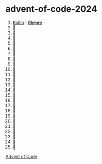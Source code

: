 # advent-of-code-2024

1. [Kotlin](/src/main/kotlin/mkuhn/aoc/Day01.kt) | ~~[Clojure](/src/main/kotlin/mkuhn/aoc/Day01.kt)~~
2. 🎁
3. 🎁
4. 🎁
5. 🎁
6. 🎁
7. 🎁
8. 🎁
9. 🎁
10. 🎁
11. 🎁
12. 🎁
13. 🎁
14. 🎁
15. 🎁
16. 🎁
17. 🎁
18. 🎁
19. 🎁
20. 🎁
21. 🎁
22. 🎁
23. 🎁
24. 🎁
25. 🎁

[Advent of Code][aoc]

[aoc]: https://adventofcode.com
